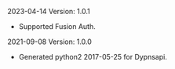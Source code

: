 2023-04-14 Version: 1.0.1
- Supported Fusion Auth.

2021-09-08 Version: 1.0.0
- Generated python2 2017-05-25 for Dypnsapi.

